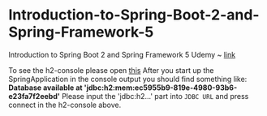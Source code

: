 # Introduction-to-Spring-Boot-2-and-Spring-Framework-5
Introduction to Spring Boot 2 and Spring Framework 5 Udemy ~ [link](https://www.udemy.com/course/introduction-to-spring-boot-2-and-spring-framework-5/) 

To see the h2-console please open [this](http://localhost:8080/h2-console/)
After you start up the SpringApplication in the console output you should find something like:
**Database available at 'jdbc:h2:mem:ec5955b9-819e-4980-93b6-e23fa7f2eebd'**
Please input the 'jdbc:h2...' part into `JDBC URL` and press connect in the h2-console above.
